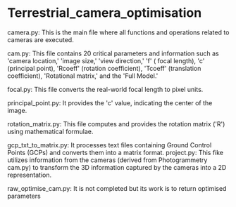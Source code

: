 # Terrestrial_camera_optimisation
camera.py: This is the main file where all functions and operations related to cameras are executed.

cam.py: This file contains 20 critical parameters and information such as 'camera location,' 'image size,' 'view direction,' 'f' ( focal length), 'c' (principal point), 'Rcoeff' (rotation coefficient), 'Tcoeff' (translation coefficient), 'Rotational matrix,' and the 'Full Model.' 

focal.py: This file converts the real-world focal length to pixel units.

principal_point.py: It provides the 'c' value, indicating the center of the image. 

rotation_matrix.py: This file computes and provides the rotation matrix ('R') using mathematical formulae. 

gcp_txt_to_matrix.py: It processes text files containing Ground Control Points (GCPs) and converts them into a matrix format. 
project.py: This fike utilizes information from the cameras (derived from Photogrammetry cam.py) to transform the 3D information captured by the cameras into a 2D representation.

raw_optimise_cam.py: It is not completed but its work is to return optimised parameters
